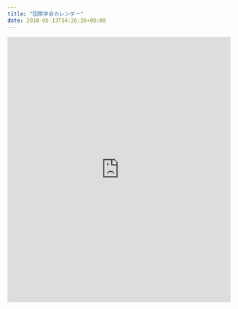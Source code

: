 ```yaml
---
title: "国際学会カレンダー"
date: 2018-05-13T14:26:20+09:00
---
```


<iframe src="https://calendar.google.com/calendar/embed?src=5366qvm8g4sf7gorclcr27c9os%40group.calendar.google.com&ctz=Asia%2FTokyo" style="border: 0" width="100%" height="600" frameborder="0" scrolling="no"></iframe>

